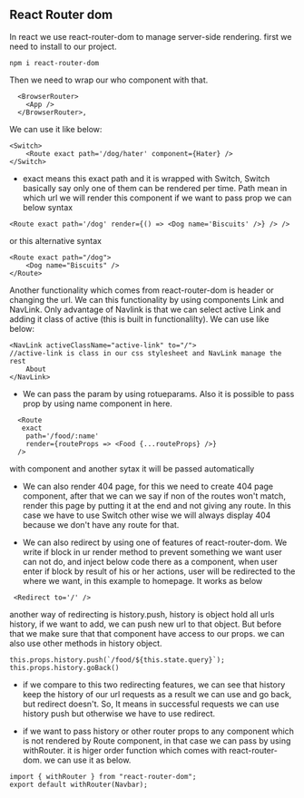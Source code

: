 ## React Router dom

In react we use react-router-dom to manage server-side rendering. first we need to install to our project.

```
npm i react-router-dom
```

Then we need to wrap our who component with that.

```
  <BrowserRouter>
    <App />
  </BrowserRouter>,
```

We can use it like below:

```
<Switch>
    <Route exact path='/dog/hater' component={Hater} />
</Switch>
```

- exact means this exact path and it is wrapped with Switch, Switch basically say only one of them can be rendered per time.
  Path mean in which url we will render this component
  if we want to pass prop we can below syntax

```
<Route exact path='/dog' render={() => <Dog name='Biscuits' />} /> />
```

or this alternative syntax

```
<Route exact path="/dog">
    <Dog name="Biscuits" />
</Route>
```

Another functionality which comes from react-router-dom is header or changing the url.
We can this functionality by using components Link and NavLink. Only advantage of Navlink is that we can select active Link and adding it class of active (this is built in functionalilty). We can use like below:

```
<NavLink activeClassName="active-link" to="/">
//active-link is class in our css stylesheet and NavLink manage the rest
    About
</NavLink>
```

- We can pass the param by using rotueparams. Also it is possible to pass prop by using name component in here.

```
  <Route
   exact
    path='/food/:name'
    render={routeProps => <Food {...routeProps} />}
  />
```

with component and another sytax it will be passed automatically

- We can also render 404 page, for this we need to create 404 page component, after that we can we say if non of the routes won't match, render this page by putting it at the end and not giving any route. In this case we have to use Switch other wise we will always display 404 because we don't have any route for that.

- We can also redirect by using one of features of react-router-dom. We write if block in ur render method to prevent something we want user can not do, and inject below code there as a component, when user enter if block by result of his or her actions, user will be redirected to the where we want, in this example to homepage. It works as below

```
 <Redirect to='/' />
```

another way of redirecting is history.push, history is object hold all urls history, if we want to add, we can push new url to that object. But before that we make sure that that component have access to our props. we can also use other methods in history object.

```
this.props.history.push(`/food/${this.state.query}`);
this.props.history.goBack()
```

- if we compare to this two redirecting features, we can see that history keep the history of our url requests as a result we can use and go back, but redirect doesn't. So, It means in successful requests we can use history push but otherwise we have to use redirect.

- if we want to pass history or other router props to any component which is not rendered by Route component, in that case we can pass by using withRouter. it is higer order function which comes with react-router-dom. we can use it as below.

```
import { withRouter } from "react-router-dom";
export default withRouter(Navbar);
```
